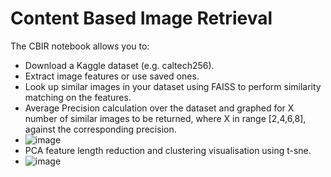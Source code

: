 # Content Based Image Retrieval

The CBIR notebook allows you to:
- Download a Kaggle dataset (e.g. caltech256).
- Extract image features or use saved ones.
- Look up similar images in your dataset using FAISS to perform similarity matching on the features. 
- Average Precision calculation over the dataset and graphed for X number of similar images to be returned, where X in range [2,4,6,8], against the corresponding precision.
- ![image](https://user-images.githubusercontent.com/97547817/151413730-b873ef99-29df-4789-a778-0ca013529d90.png)
- PCA feature length reduction and clustering visualisation using t-sne. 
- ![image](https://user-images.githubusercontent.com/97547817/151413781-5964fb5e-2d54-4062-832e-a160786cdd20.png)
